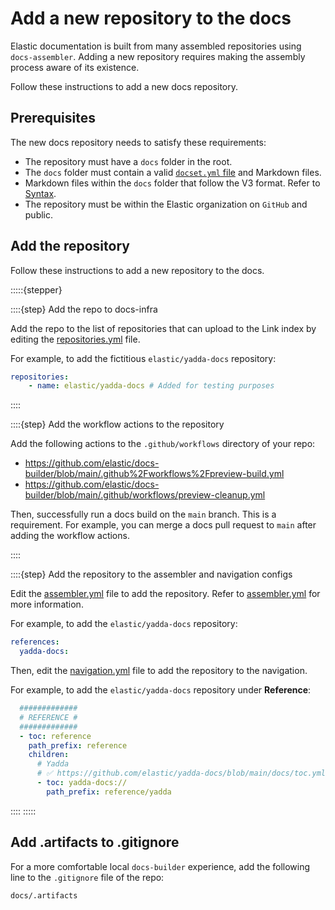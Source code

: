 # Add a new repository to the docs

Elastic documentation is built from many assembled repositories using `docs-assembler`. Adding a new repository requires making the assembly process aware of its existence.

Follow these instructions to add a new docs repository.

## Prerequisites

The new docs repository needs to satisfy these requirements:

- The repository must have a `docs` folder in the root.
- The `docs` folder must contain a valid [`docset.yml` file](../configure/content-set/navigation.md) and Markdown files.
- Markdown files within the `docs` folder that follow the V3 format. Refer to [Syntax](../syntax/index.md).
- The repository must be within the Elastic organization on `GitHub` and public.

## Add the repository

Follow these instructions to add a new repository to the docs.

:::::{stepper}   

::::{step} Add the repo to docs-infra

Add the repo to the list of repositories that can upload to the Link index by editing the [repositories.yml](https://github.com/elastic/docs-infra/blob/main/modules/aws-github-actions-oidc-roles/repositories.yml) file.

For example, to add the fictitious `elastic/yadda-docs` repository:

```yaml
repositories:
    - name: elastic/yadda-docs # Added for testing purposes
```

::::

::::{step} Add the workflow actions to the repository

Add the following actions to the `.github/workflows` directory of your repo:

- https://github.com/elastic/docs-builder/blob/main/.github%2Fworkflows%2Fpreview-build.yml
- https://github.com/elastic/docs-builder/blob/main/.github/workflows/preview-cleanup.yml

Then, successfully run a docs build on the `main` branch. This is a requirement. For example, you can merge a docs pull request to `main` after adding the workflow actions.

::::

::::{step} Add the repository to the assembler and navigation configs

Edit the [assembler.yml](https://github.com/elastic/docs-builder/blob/main/src/tooling/docs-assembler/assembler.yml) file to add the repository. Refer to [assembler.yml](../configure/site/content.md) for more information.

For example, to add the `elastic/yadda-docs` repository:

```yaml
references:
  yadda-docs:
```

Then, edit the [navigation.yml](https://github.com/elastic/docs-builder/blob/main/src/tooling/docs-assembler/navigation.yml) file to add the repository to the navigation.

For example, to add the `elastic/yadda-docs` repository under **Reference**:

```yaml
  #############
  # REFERENCE #
  #############
  - toc: reference
    path_prefix: reference
    children:
      # Yadda
      # ✅ https://github.com/elastic/yadda-docs/blob/main/docs/toc.yml
      - toc: yadda-docs://
        path_prefix: reference/yadda
```

::::
:::::

## Add .artifacts to .gitignore

For a more comfortable local `docs-builder` experience, add the following line to the `.gitignore` file of the repo:

```
docs/.artifacts 
```
